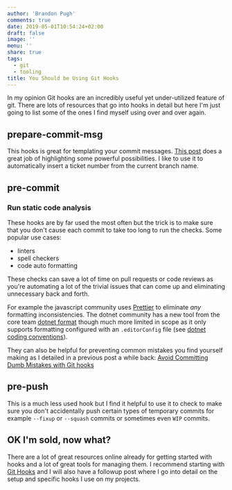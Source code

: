 ```yaml
---
author: 'Brandon Pugh'
comments: true
date: 2019-05-01T10:54:24+02:00
draft: false
image: ''
menu: ''
share: true
tags:
  - git
  - tooling
title: You Should be Using Git Hooks
---
```


In my opinion Git hooks are an incredibly useful yet under-utilized feature of git.
There are lots of resources that go into hooks in detail but here I'm just going to list some of the ones
I find myself using over and over again.

## prepare-commit-msg

This hooks is great for templating your commit messages. [This post](https://medium.com/nulab/git-commit-messages-for-the-bold-and-the-daring-3cc91a91e29b) does a great job of highlighting some powerful
possibilities. I like to use it to automatically insert a ticket number from the current branch name.

## pre-commit

### Run static code analysis

These hooks are by far used the most often but the trick is to make sure that you don't cause each
commit to take too long to run the checks. Some popular use cases:

- linters
- spell checkers
- code auto formatting

These checks can save a lot of time on pull requests or code reviews as you're automating a lot of the trivial
issues that can come up and eliminating unnecessary back and forth.

For example the javascript community uses [Prettier](https://prettier.io) to eliminate _any_ formatting inconsistencies.
The dotnet community has a new tool from the core team [dotnet format](https://github.com/dotnet/format) though much
more limited in scope as it only supports formatting configured with an `.editorConfig` file
(see [dotnet coding conventions](https://docs.microsoft.com/en-us/visualstudio/ide/editorconfig-code-style-settings-reference?view=vs-2019)).

They can also be helpful for preventing common mistakes you find yourself making as I detailed in a previous post
a while back: [Avoid Committing Dumb Mistakes with Git hooks](https://www.brandonpugh.com/blog/2013/08/avoid-committing-dumb-mistakes-with-git-hooks/)

## pre-push

This is a much less used hook but I find it helpful to use it to check to make sure you don't accidentally push certain types of temporary commits for example `--fixup`
or `--squash` commits or sometimes even `WIP` commits.

## OK I'm sold, now what?

There are a lot of great resources online already for getting started with hooks and a lot of great tools
for managing them. I recommend starting with [Git Hooks](https://githooks.com/) and I will also have a followup post
where I go into detail on the setup and specific hooks I use on my projects.
